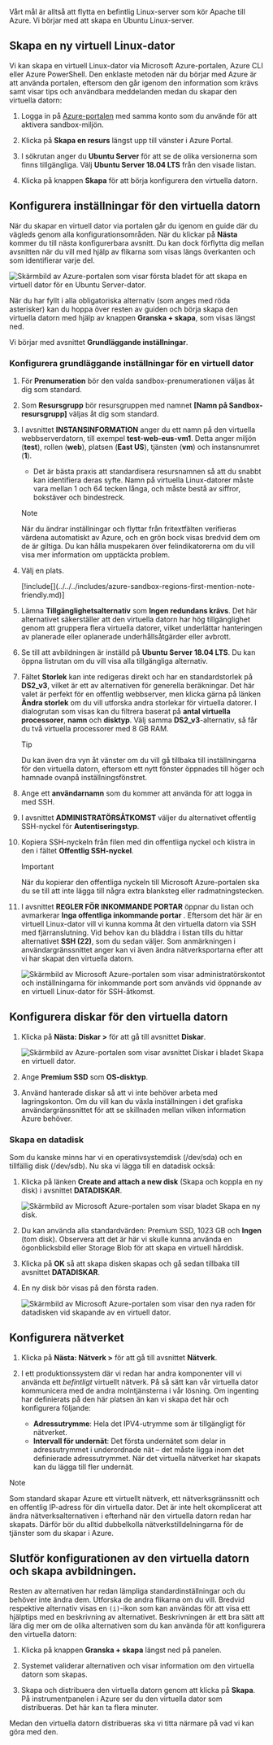 Vårt mål är alltså att flytta en befintlig Linux-server som kör Apache till Azure. Vi börjar med att skapa en Ubuntu Linux-server.

## <a name="create-a-new-linux-virtual-machine"></a>Skapa en ny virtuell Linux-dator

Vi kan skapa en virtuell Linux-dator via Microsoft Azure-portalen, Azure CLI eller Azure PowerShell. Den enklaste metoden när du börjar med Azure är att använda portalen, eftersom den går igenom den information som krävs samt visar tips och användbara meddelanden medan du skapar den virtuella datorn:

1. Logga in på [Azure-portalen](https://portal.azure.com/learn.docs.microsoft.com?azure-portal=true) med samma konto som du använde för att aktivera sandbox-miljön.

1. Klicka på **Skapa en resurs** längst upp till vänster i Azure Portal.

1. I sökrutan anger du **Ubuntu Server** för att se de olika versionerna som finns tillgängliga. Välj **Ubuntu Server 18.04 LTS** från den visade listan.

1. Klicka på knappen **Skapa** för att börja konfigurera den virtuella datorn.

## <a name="configure-the-vm-settings"></a>Konfigurera inställningar för den virtuella datorn

När du skapar en virtuell dator via portalen går du igenom en guide där du vägleds genom alla konfigurationsområden. När du klickar på **Nästa** kommer du till nästa konfigurerbara avsnitt. Du kan dock förflytta dig mellan avsnitten när du vill med hjälp av flikarna som visas längs överkanten och som identifierar varje del.

![Skärmbild av Azure-portalen som visar första bladet för att skapa en virtuell dator för en Ubuntu Server-dator.](../media/3-azure-portal-create-vm.png)

När du har fyllt i alla obligatoriska alternativ (som anges med röda asterisker) kan du hoppa över resten av guiden och börja skapa den virtuella datorn med hjälp av knappen **Granska + skapa**, som visas längst ned.

Vi börjar med avsnittet **Grundläggande inställningar**.

### <a name="configure-basic-vm-settings"></a>Konfigurera grundläggande inställningar för en virtuell dator

1. För **Prenumeration** bör den valda sandbox-prenumerationen väljas åt dig som standard.

1. Som **Resursgrupp** bör resursgruppen med namnet **<rgn>[Namn på Sandbox-resursgrupp]</rgn>** väljas åt dig som standard.

1. I avsnittet **INSTANSINFORMATION** anger du ett namn på den virtuella webbserverdatorn, till exempel **test-web-eus-vm1**. Detta anger miljön (**test**), rollen (**web**), platsen (**East US**), tjänsten (**vm**) och instansnumret (**1**).
    - Det är bästa praxis att standardisera resursnamnen så att du snabbt kan identifiera deras syfte. Namn på virtuella Linux-datorer måste vara mellan 1 och 64 tecken långa, och måste bestå av siffror, bokstäver och bindestreck.

    > [!NOTE]
    > När du ändrar inställningar och flyttar från fritextfälten verifieras värdena automatiskt av Azure, och en grön bock visas bredvid dem om de är giltiga. Du kan hålla muspekaren över felindikatorerna om du vill visa mer information om upptäckta problem.

1. Välj en plats.

    <!-- Resource selection --> [!include[](../../../includes/azure-sandbox-regions-first-mention-note-friendly.md)]

1. Lämna **Tillgänglighetsalternativ** som **Ingen redundans krävs**. Det här alternativet säkerställer att den virtuella datorn har hög tillgänglighet genom att gruppera flera virtuella datorer, vilket underlättar hanteringen av planerade eller oplanerade underhållsåtgärder eller avbrott.

1. Se till att avbildningen är inställd på **Ubuntu Server 18.04 LTS**. Du kan öppna listrutan om du vill visa alla tillgängliga alternativ.

1. Fältet **Storlek** kan inte redigeras direkt och har en standardstorlek på **DS2_v3**, vilket är ett av alternativen för generella beräkningar. Det här valet är perfekt för en offentlig webbserver, men klicka gärna på länken **Ändra storlek** om du vill utforska andra storlekar för virtuella datorer. I dialogrutan som visas kan du filtrera baserat på **antal virtuella processorer**, **namn** och **disktyp**. Välj samma **DS2_v3**-alternativ, så får du två virtuella processorer med 8 GB RAM.

    > [!TIP]
    > Du kan även dra vyn åt vänster om du vill gå tillbaka till inställningarna för den virtuella datorn, eftersom ett nytt fönster öppnades till höger och hamnade ovanpå inställningsfönstret.

1. Ange ett **användarnamn** som du kommer att använda för att logga in med SSH.

1. I avsnittet **ADMINISTRATÖRSÅTKOMST** väljer du alternativet offentlig SSH-nyckel för **Autentiseringstyp**.

1. Kopiera SSH-nyckeln från filen med din offentliga nyckel och klistra in den i fältet **Offentlig SSH-nyckel**.

    > [!IMPORTANT]
    > När du kopierar den offentliga nyckeln till Microsoft Azure-portalen ska du se till att inte lägga till några extra blanksteg eller radmatningstecken.

1. I avsnittet **REGLER FÖR INKOMMANDE PORTAR** öppnar du listan och avmarkerar **Inga offentliga inkommande portar** . Eftersom det här är en virtuell Linux-dator vill vi kunna komma åt den virtuella datorn via SSH med fjärranslutning. Vid behov kan du bläddra i listan tills du hittar alternativet **SSH (22)**, som du sedan väljer. Som anmärkningen i användargränssnittet anger kan vi även ändra nätverksportarna efter att vi har skapat den virtuella datorn.

    ![Skärmbild av Microsoft Azure-portalen som visar administratörskontot och inställningarna för inkommande port som används vid öppnande av en virtuell Linux-dator för SSH-åtkomst.](../media/3-open-ports.png)

## <a name="configure-disks-for-the-vm"></a>Konfigurera diskar för den virtuella datorn

1. Klicka på **Nästa: Diskar >** för att gå till avsnittet **Diskar**.

    ![Skärmbild av Azure-portalen som visar avsnittet Diskar i bladet Skapa en virtuell dator.](../media/3-configure-disks.png)

1. Ange **Premium SSD** som **OS-disktyp**.

1. Använd hanterade diskar så att vi inte behöver arbeta med lagringskonton. Om du vill kan du växla inställningen i det grafiska användargränssnittet för att se skillnaden mellan vilken information Azure behöver.

### <a name="create-a-data-disk"></a>Skapa en datadisk

Som du kanske minns har vi en operativsystemdisk (/dev/sda) och en tillfällig disk (/dev/sdb). Nu ska vi lägga till en datadisk också:

1. Klicka på länken **Create and attach a new disk** (Skapa och koppla en ny disk) i avsnittet **DATADISKAR**.

    ![Skärmbild av Microsoft Azure-portalen som visar bladet Skapa en ny disk.](../media/3-add-data-disk.png)

1. Du kan använda alla standardvärden: Premium SSD, 1023 GB och **Ingen** (tom disk). Observera att det är här vi skulle kunna använda en ögonblicksbild eller Storage Blob för att skapa en virtuell hårddisk.

1. Klicka på **OK** så att skapa disken skapas och gå sedan tillbaka till avsnittet **DATADISKAR**.

1. En ny disk bör visas på den första raden.

    ![Skärmbild av Microsoft Azure-portalen som visar den nya raden för datadisken vid skapande av en virtuell dator.](../media/3-new-disk.png)

## <a name="configure-the-network"></a>Konfigurera nätverket

1. Klicka på **Nästa: Nätverk >** för att gå till avsnittet **Nätverk**.

1. I ett produktionssystem där vi redan har andra komponenter vill vi använda ett _befintligt_ virtuellt nätverk. På så sätt kan vår virtuella dator kommunicera med de andra molntjänsterna i vår lösning. Om ingenting har definierats på den här platsen än kan vi skapa det här och konfigurera följande:
    - **Adressutrymme**: Hela det IPV4-utrymme som är tillgängligt för nätverket.
    - **Intervall för undernät**: Det första undernätet som delar in adressutrymmet i underordnade nät – det måste ligga inom det definierade adressutrymmet. När det virtuella nätverket har skapats kan du lägga till fler undernät.

> [!NOTE]
> Som standard skapar Azure ett virtuellt nätverk, ett nätverksgränssnitt och en offentlig IP-adress för din virtuella dator. Det är inte helt okomplicerat att ändra nätverksalternativen i efterhand när den virtuella datorn redan har skapats. Därför bör du alltid dubbelkolla nätverkstilldelningarna för de tjänster som du skapar i Azure.

## <a name="finish-configuring-the-vm-and-create-the-image"></a>Slutför konfigurationen av den virtuella datorn och skapa avbildningen.

Resten av alternativen har redan lämpliga standardinställningar och du behöver inte ändra dem. Utforska de andra flikarna om du vill. Bredvid respektive alternativ visas en `(i)`-ikon som kan användas för att visa ett hjälptips med en beskrivning av alternativet. Beskrivningen är ett bra sätt att lära dig mer om de olika alternativen som du kan använda för att konfigurera den virtuella datorn:

1. Klicka på knappen **Granska + skapa** längst ned på panelen.

1. Systemet validerar alternativen och visar information om den virtuella datorn som skapas.

1. Skapa och distribuera den virtuella datorn genom att klicka på **Skapa**. På instrumentpanelen i Azure ser du den virtuella dator som distribueras. Det här kan ta flera minuter.

Medan den virtuella datorn distribueras ska vi titta närmare på vad vi kan göra med den.